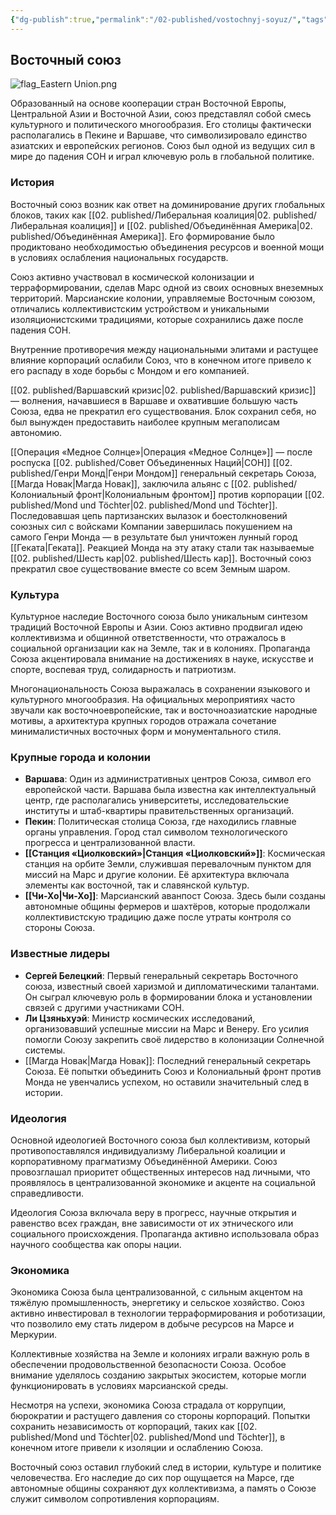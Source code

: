 ```yaml
---
{"dg-publish":true,"permalink":"/02-published/vostochnyj-soyuz/","tags":["фракция"]}
---
```


## Восточный союз

![flag_Eastern Union.png](/img/user/09.%20files/flag_Eastern%20Union.png)

Образованный на основе кооперации стран Восточной Европы, Центральной Азии и Восточной Азии, союз представлял собой смесь культурного и политического многообразия. Его столицы фактически располагались в Пекине и Варшаве, что символизировало единство азиатских и европейских регионов. Союз был одной из ведущих сил в мире до падения СОН и играл ключевую роль в глобальной политике.

### История

Восточный союз возник как ответ на доминирование других глобальных блоков, таких как [[02. published/Либеральная коалиция\|02. published/Либеральная коалиция]] и [[02. published/Объединённая Америка\|02. published/Объединённая Америка]]. Его формирование было продиктовано необходимостью объединения ресурсов и военной мощи в условиях ослабления национальных государств.

Союз активно участвовал в космической колонизации и терраформировании, сделав Марс одной из своих основных внеземных территорий. Марсианские колонии, управляемые Восточным союзом, отличались коллективистским устройством и уникальными изоляционистскими традициями, которые сохранились даже после падения СОН.

Внутренние противоречия между национальными элитами и растущее влияние корпораций ослабили Союз, что в конечном итоге привело к его распаду в ходе борьбы с Мондом и его компанией.

[[02. published/Варшавский кризис\|02. published/Варшавский кризис]] — волнения, начавшиеся в Варшаве и охватившие большую часть Союза, едва не прекратил его существования. Блок сохранил себя, но был вынужден предоставить наиболее крупным мегаполисам автономию.

[[Операция «Медное Солнце»\|Операция «Медное Солнце»]] — после роспуска [[02. published/Совет Объединенных Наций\|СОН]] [[02. published/Генри Монд\|Генри Мондом]] генеральный секретарь Союза, [[Магда Новак\|Магда Новак]], заключила альянс с [[02. published/Колониальный фронт\|Колониальным фронтом]] против корпорации [[02. published/Mond und Töchter\|02. published/Mond und Töchter]]. Последовавшая цепь партизанских вылазок и боестолкновений союзных сил с войсками Компании завершилась покушением на самого Генри Монда — в результате был уничтожен лунный город [[Геката\|Геката]]. Реакцией Монда на эту атаку стали так называемые [[02. published/Шесть кар\|02. published/Шесть кар]]. Восточный союз прекратил свое существование вместе со всем Земным шаром. 

### Культура

Культурное наследие Восточного союза было уникальным синтезом традиций Восточной Европы и Азии. Союз активно продвигал идею коллективизма и общинной ответственности, что отражалось в социальной организации как на Земле, так и в колониях. Пропаганда Союза акцентировала внимание на достижениях в науке, искусстве и спорте, воспевая труд, солидарность и патриотизм.

Многонациональность Союза выражалась в сохранении языкового и культурного многообразия. На официальных мероприятиях часто звучали как восточноевропейские, так и восточноазиатские народные мотивы, а архитектура крупных городов отражала сочетание минималистичных восточных форм и монументального стиля.

### Крупные города и колонии

- **Варшава**: Один из административных центров Союза, символ его европейской части. Варшава была известна как интеллектуальный центр, где располагались университеты, исследовательские институты и штаб-квартиры правительственных организаций.
- **Пекин**: Политическая столица Союза, где находились главные органы управления. Город стал символом технологического прогресса и централизованной власти.
- **[[Станция «Циолковский»\|Станция «Циолковский»]]**: Космическая станция на орбите Земли, служившая перевалочным пунктом для миссий на Марс и другие колонии. Её архитектура включала элементы как восточной, так и славянской культур.
- **[[Чи-Хо\|Чи-Хо]]**: Марсианский аванпост Союза. Здесь были созданы автономные общины фермеров и шахтёров, которые продолжали коллективистскую традицию даже после утраты контроля со стороны Союза.

### Известные лидеры

- **Сергей Белецкий**: Первый генеральный секретарь Восточного союза, известный своей харизмой и дипломатическими талантами. Он сыграл ключевую роль в формировании блока и установлении связей с другими участниками СОН.
- **Ли Цзяньхуэй**: Министр космических исследований, организовавший успешные миссии на Марс и Венеру. Его усилия помогли Союзу закрепить своё лидерство в колонизации Солнечной системы.
- [[Магда Новак\|Магда Новак]]: Последний генеральный секретарь Союза. Её попытки объединить Союз и Колониальный фронт против Монда не увенчались успехом, но оставили значительный след в истории.

### Идеология

Основной идеологией Восточного союза был коллективизм, который противопоставлялся индивидуализму Либеральной коалиции и корпоративному прагматизму Объединённой Америки. Союз провозглашал приоритет общественных интересов над личными, что проявлялось в централизованной экономике и акценте на социальной справедливости.

Идеология Союза включала веру в прогресс, научные открытия и равенство всех граждан, вне зависимости от их этнического или социального происхождения. Пропаганда активно использовала образ научного сообщества как опоры нации.

### Экономика

Экономика Союза была централизованной, с сильным акцентом на тяжёлую промышленность, энергетику и сельское хозяйство. Союз активно инвестировал в технологии терраформирования и роботизации, что позволило ему стать лидером в добыче ресурсов на Марсе и Меркурии.

Коллективные хозяйства на Земле и колониях играли важную роль в обеспечении продовольственной безопасности Союза. Особое внимание уделялось созданию закрытых экосистем, которые могли функционировать в условиях марсианской среды.

Несмотря на успехи, экономика Союза страдала от коррупции, бюрократии и растущего давления со стороны корпораций. Попытки сохранить независимость от корпораций, таких как [[02. published/Mond und Töchter\|02. published/Mond und Töchter]], в конечном итоге привели к изоляции и ослаблению Союза.

Восточный союз оставил глубокий след в истории, культуре и политике человечества. Его наследие до сих пор ощущается на Марсе, где автономные общины сохраняют дух коллективизма, а память о Союзе служит символом сопротивления корпорациям.
